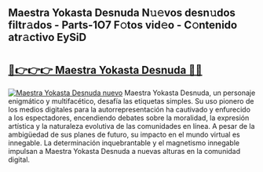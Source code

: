 ## Maestra Yokasta Desnuda N𝚞𝚎vos desn𝚞dos filtr𝚊dos - Parts-1O7 F𝚘tos vid𝚎o - C𝚘ntenido atr𝚊ctivo EySiD

# <h2><a href="http://mb8ni9m.tromn.icu/?c=Maestra+Yokasta+Desnuda">🔗👉👉👉 Maestra Yokasta Desnuda 🔗🔗</a></h2>

[![Maestra Yokasta Desnuda nuevo](https://i.imgur.com/pEAQMta.gif)](http://mb8ni9m.tromn.icu/?c=Maestra+Yokasta+Desnuda)
Maestra Yokasta Desnuda, un personaje enigmático y multifacético, desafía las etiquetas simples. Su uso pionero de los medios digitales para la autorrepresentación ha cautivado y enfurecido a los espectadores, encendiendo debates sobre la moralidad, la expresión artística y la naturaleza evolutiva de las comunidades en línea. A pesar de la ambigüedad de sus planes de futuro, su impacto en el mundo virtual es innegable. La determinación inquebrantable y el magnetismo innegable impulsan a Maestra Yokasta Desnuda a nuevas alturas en la comunidad digital.
